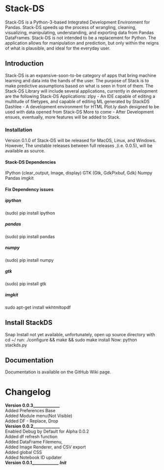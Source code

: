 # Stack-DS
Stack-DS is a Python-3-based Integrated Development Environment for Pandas. Stack-DS speeds up the process of wrangling, cleaning, visualizing, manipulating, understanding, and exporting data from Pandas DataFrames. Stack-DS is not intended to be a replacement for Python. The application allows for manipulation and prediction, but only within the reigns of what is plausible, and ideal for the everyday user.
## Introduction
Stack-DS is an expansive-soon-to-be category of apps that bring machine learning and data into the hands of the user. The purpose of Stack is to make predictive assumptions based on what is seen in front of them. The Stack-DS Library will include several applications, currently in development are the following Stack-DS Applications:
zIpy - An IDE capable of editing a multitude of filetypes, and capable of editing ML generated by StackDS
Dashlee - A development environment for HTML Plot.ly dash designed to be used with data opened from Stack-DS
More to come - After Development ensues, eventually, more features will be added to Stack.
### Installation
Version 0.1.0 of Stack-DS will be released for MacOS, Linux, and Windows. However, The unstable releases between full releases ,(i.e. 0.0.5), will be available as source.
#### Stack-DS Dependencies
IPython (clear_output, Image, display)
GTK (Gtk, GdkPixbuf, Gdk)
Numpy
Pandas
imgkit
#### Fix Dependency issues
##### ipython
(sudo) pip install ipython
##### pandas
(sudo) pip install pandas
##### numpy
(sudo) pip install numpy
##### gtk
(sudo) pip install gtk
##### imgkit
sudo apt-get install wkhtmltopdf
## Install StackDS
Snap Install not yet available, unfortunately,
open up source directory with cd ~/
run:
./configure && make && sudo make install
Now:
python stackds.py
## Documentation
Documentation is available on the GitHub Wiki page.
# Changelog
**Version 0.0.3_____________** \
Added Preferences Base \
Added Module menu(Not Visible) \
Added DF - Replace, Drop \
**Version 0.0.2_____________** \
Enabled Debug by Default for Alpha 0.0.2 \
Added df refresh function \
Added DataFrame Filemenu, \
Added Image Renderer, and CSV export \
Added global CSS \
Added Notebook ID updater \
**Version 0.0.1_____________**
___Init___
